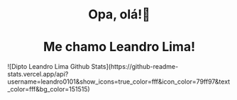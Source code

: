 <h1 align="center"> Opa, olá!👋 </h1>
<h1 align="center"> Me chamo Leandro Lima! </h1>
![Dipto Leandro Lima Github Stats](https://github-readme-stats.vercel.app/api?username=leandro0101&show_icons=true_color=fff&icon_color=79ff97&text_color=fff&bg_color=151515)
